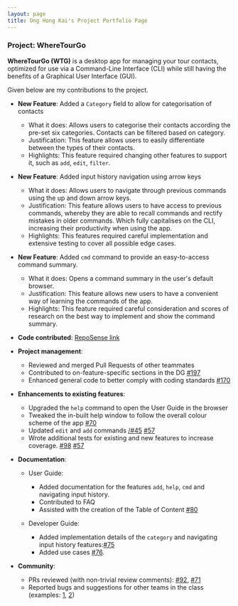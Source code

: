 ```yaml
---
layout: page
title: Ong Hong Kai's Project Portfolio Page
---
```


### Project: WhereTourGo

**WhereTourGo (WTG)** is a desktop app for managing your tour contacts, optimized for use via a Command-Line Interface (CLI) while still having the benefits of a Graphical User Interface (GUI).

Given below are my contributions to the project.

* **New Feature**: Added a `Category` field to allow for categorisation of contacts
  * What it does: Allows users to categorise their contacts according the pre-set six categories. Contacts can be filtered based on category.
  * Justification: This feature allows users to easily differentiate between the types of their contacts.
  * Highlights: This feature required changing other features to support it, such as `add`, `edit`, `filter`.

* **New Feature**: Added input history navigation using arrow keys
  * What it does: Allows users to navigate through previous commands using the up and down arrow keys.
  * Justification: This feature allows users to have access to previous commands, whereby they are able to recall commands and rectify mistakes in older commands. Which fully capitalises on the CLI, increasing their productivity when using the app.
  * Highlights: This features required careful implementation and extensive testing to cover all possible edge cases.

* **New Feature**: Added `cmd` command to provide an easy-to-access command summary.
  * What it does: Opens a command summary in the user's default browser.
  * Justification: This feature allows new users to have a convenient way of learning the commands of the app.
  * Highlights: This feature required careful consideration and scores of research on the best way to implement and show the command summary.


* **Code contributed**: [RepoSense link](https://nus-cs2103-ay2122s1.github.io/tp-dashboard/?search=imerbear&sort=groupTitle&sortWithin=title&timeframe=commit&mergegroup=&groupSelect=groupByRepos&breakdown=true&checkedFileTypes=docs~functional-code~test-code~other&since=2021-09-17&tabOpen=true&tabType=authorship&tabAuthor=Imerbear&tabRepo=AY2122S1-CS2103T-T12-2%2Ftp%5Bmaster%5D&authorshipIsMergeGroup=false&authorshipFileTypes=docs~functional-code~test-code&authorshipIsBinaryFileTypeChecked=false)


* **Project management**:
  * Reviewed and merged Pull Requests of other teammates
  * Contributed to on-feature-specific sections in the DG [\#197](https://github.com/AY2122S1-CS2103T-T12-2/tp/pull/197)
  * Enhanced general code to better comply with coding standards [\#170](https://github.com/AY2122S1-CS2103T-T12-2/tp/pull/170)


* **Enhancements to existing features**:
  * Upgraded the `help` command to open the User Guide in the browser
  * Tweaked the in-built help window to follow the overall colour scheme of the app [\#70](https://github.com/AY2122S1-CS2103T-T12-2/tp/pull/70/files)
  * Updated `edit` and `add` commands [/#45](https://github.com/AY2122S1-CS2103T-T12-2/tp/pull/45/files) [\#57](https://github.com/AY2122S1-CS2103T-T12-2/tp/pull/57)
  * Wrote additional tests for existing and new features to increase coverage. [\#98](https://github.com/AY2122S1-CS2103T-T12-2/tp/pull/98/files) [\#57](https://github.com/AY2122S1-CS2103T-T12-2/tp/pull/57/files)


* **Documentation**:
  * User Guide:
    * Added documentation for the features `add`, `help`, `cmd` and navigating input history.
    * Contributed to FAQ
    * Assisted with the creation of the Table of Content [\#80](https://github.com/AY2122S1-CS2103T-T12-2/tp/pull/80/files)

  * Developer Guide:
    * Added implementation details of the `category` and navigating input history features:[\#75](https://github.com/AY2122S1-CS2103T-T12-2/tp/pull/75)
    * Added use cases [\#76](https://github.com/AY2122S1-CS2103T-T12-2/tp/pull/76).


* **Community**:
  * PRs reviewed (with non-trivial review comments): [\#92](https://github.com/AY2122S1-CS2103T-T12-2/tp/pull/92), [\#71](https://github.com/AY2122S1-CS2103T-T12-2/tp/pull/71)
  * Reported bugs and suggestions for other teams in the class (examples: [1](https://github.com/Imerbear/ped/issues/4), [2](https://github.com/Imerbear/ped/issues/2))
